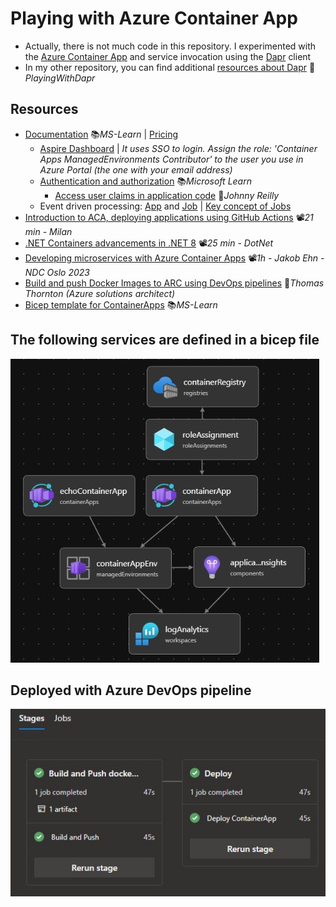 # Playing with Azure Container App
- Actually, there is not much code in this repository. I experimented with the [Azure Container App](https://learn.microsoft.com/en-us/azure/container-apps/overview) and service invocation using the [Dapr](https://dapr.io/) client
- In my other repository, you can find additional [resources about Dapr](https://github.com/19balazs86/PlayingWithDapr) 👤*PlayingWithDapr*

## Resources

- [Documentation](https://learn.microsoft.com/en-us/azure/container-apps/overview) 📚*MS-Learn* | [Pricing](https://azure.microsoft.com/en-us/pricing/details/container-apps)
  - [Aspire Dashboard](https://learn.microsoft.com/en-us/azure/container-apps/aspire-dashboard?pivots=portal) | *It uses SSO to login. Assign the role: 'Container Apps ManagedEnvironments Contributor' to the user you use in Azure Portal (the one with your email address)*
  - [Authentication and authorization](https://learn.microsoft.com/en-us/azure/container-apps/authentication) 📚*Microsoft Learn*
    - [Access user claims in application code](https://johnnyreilly.com/azure-container-apps-easy-auth-and-dotnet-authentication) 📓*Johnny Reilly*
  - Event driven processing: [App](https://learn.microsoft.com/en-us/azure/container-apps/background-processing) and [Job](https://learn.microsoft.com/en-us/azure/container-apps/tutorial-event-driven-jobs) | [Key concept of Jobs](https://learn.microsoft.com/en-us/azure/container-apps/jobs)
- [Introduction to ACA, deploying applications using GitHub Actions](https://youtu.be/yjbzWq7bvNc) 📽️*21 min - Milan*
- [.NET Containers advancements in .NET 8](https://youtu.be/scIAwLrruMY) 📽️*25 min - DotNet*
- [Developing microservices with Azure Container Apps](https://youtu.be/npVfxDiEyeg) 📽️*1h - Jakob Ehn - NDC Oslo 2023*
- [Build and push Docker Images to ARC using DevOps pipelines](https://thomasthornton.cloud/2021/12/16/build-and-push-docker-images-to-azure-container-registry-using-azure-devops-pipelines) 📓*Thomas Thornton (Azure solutions architect)*
- [Bicep template for ContainerApps](https://learn.microsoft.com/en-us/azure/templates/microsoft.app/containerapps?pivots=deployment-language-bicep) 📚*MS-Learn*

## The following services are defined in a bicep file

![Bicep-Visualize-main](images/Bicep-Visualize-main.JPG)

## Deployed with Azure DevOps pipeline

![DevOps-Pipeline](images/DevOps-Pipeline.JPG)